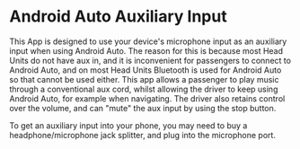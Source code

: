 # Android Auto Auxiliary Input

This App is designed to use your device's microphone input as an auxiliary input when using Android Auto. The reason for this is because most Head Units do not have aux in, and it is inconvenient for passengers to connect to Android Auto, and on most Head Units Bluetooth is used for Android Auto so that cannot be used either. This app allows a passenger to play music through a conventional aux cord, whilst allowing the driver to keep using Android Auto, for example when navigating. The driver also retains control over the volume, and can "mute" the aux input by using the stop button.

To get an auxiliary input into your phone, you may need to buy a headphone/microphone jack splitter, and plug into the microphone port.
